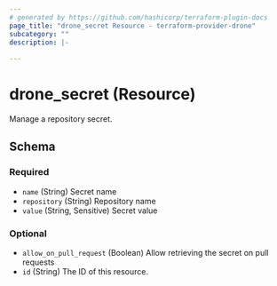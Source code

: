 ```yaml
---
# generated by https://github.com/hashicorp/terraform-plugin-docs
page_title: "drone_secret Resource - terraform-provider-drone"
subcategory: ""
description: |-
  
---
```


# drone_secret (Resource)

Manage a repository secret.

<!-- schema generated by tfplugindocs -->
## Schema

### Required

- `name` (String) Secret name
- `repository` (String) Repository name
- `value` (String, Sensitive) Secret value

### Optional

- `allow_on_pull_request` (Boolean) Allow retrieving the secret on pull requests
- `id` (String) The ID of this resource.


